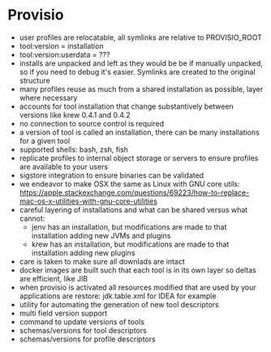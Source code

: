  # Provisio

- user profiles are relocatable, all symlinks are relative to PROVISIO_ROOT
- tool:version = installation
- tool:version:userdata = ???
- installs are unpacked and left as they would be be if manually unpacked, so if you need to debug it's easier. Symlinks are created to the original structure
- many profiles reuse as much from a shared installation as possible, layer where necessary
- accounts for tool installation that change substantively between versions like krew 0.4.1 and 0.4.2
- no connection to source control is required
- a version of tool is called an installation, there can be many installations for a given tool
- supported shells: bash, zsh, fish
- replicate profiles to internal object storage or servers to ensure profiles are available to your users
- sigstore integration to ensure binaries can be validated
- we endeavor to make OSX the same as Linux with GNU core utils: https://apple.stackexchange.com/questions/69223/how-to-replace-mac-os-x-utilities-with-gnu-core-utilities
- careful layering of installations and what can be shared versus what cannot:
  - jenv has an installation, but modifications are made to that installation adding new JVMs and plugins
  - krew has an installation, but modifications are made to that installation adding new plugins
- care is taken to make sure all downlads are intact
- docker images are built such that each tool is in its own layer so deltas are efficient, like JIB
- when provisio is activated all resources modified that are used by your applications are restore: jdk.table.xml for IDEA for example
- utility for automating the generation of new tool descriptors
- multi field version support
- command to update versions of tools
- schemas/versions for tool descriptors
- schemas/versions for profile descriptors
